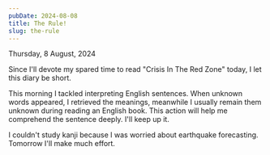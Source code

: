 ```yaml
---
pubDate: 2024-08-08
title: The Rule!
slug: the-rule
---
```


Thursday, 8 August, 2024

Since I'll devote my spared time to read "Crisis In The Red Zone" today, I let this diary be short.

This morning I tackled interpreting English sentences. When unknown words appeared, I retrieved the meanings, meanwhile I usually remain them unknown during reading an English book. This action will help me comprehend the sentence deeply. I'll keep up it.

I couldn't study kanji because I was worried about earthquake forecasting. Tomorrow I'll make much effort.